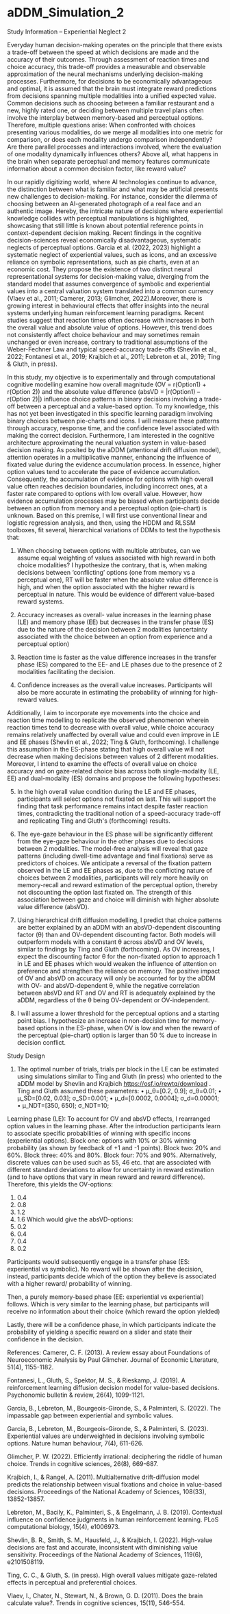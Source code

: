 # aDDM_Simulation_2
Study Information – Experiential Neglect 2

Everyday human decision-making operates on the principle that there exists a trade-off between the speed at which decisions are made and the accuracy of their outcomes. Through assessment of reaction times and choice accuracy, this trade-off provides a measurable and observable approximation of the neural mechanisms underlying decision-making processes.
Furthermore, for decisions to be economically advantageous and optimal, it is assumed that the brain must integrate reward predictions from decisions spanning multiple modalities into a unified expected value. Common decisions such as choosing between a familiar restaurant and a new, highly rated one, or deciding between multiple travel plans often involve the interplay between memory-based and perceptual options. Therefore, multiple questions arise: When confronted with choices presenting various modalities, do we merge all modalities into one metric for comparison, or does each modality undergo comparison independently? Are there parallel processes and interactions involved, where the evaluation of one modality dynamically influences others? Above all, what happens in the brain when separate perceptual and memory features communicate information about a common decision factor, like reward value?

In our rapidly digitizing world, where AI technologies continue to advance, the distinction between what is familiar and what may be artificial presents new challenges to decision-making. For instance, consider the dilemma of choosing between an AI-generated photograph of a real face and an authentic image. Hereby, the intricate nature of decisions where experiential knowledge collides with perceptual manipulations is highlighted, showcasing that still little is known about potential reference points in context-dependent decision making. Recent findings in the cognitive decision-sciences reveal economically disadvantageous, systematic neglects of perceptual options. Garcia et al. (2022, 2023) highlight a systematic neglect of experiential values, such as icons, and an excessive reliance on symbolic representations, such as pie charts, even at an economic cost. They propose the existence of two distinct neural representational systems for decision-making value, diverging from the standard model that assumes convergence of symbolic and experiential values into a central valuation system translated into a common currency (Vlaev et al., 2011; Camerer, 2013; Glimcher, 2022).Moreover, there is growing interest in behavioural effects that offer insights into the neural systems underlying human reinforcement learning paradigms. Recent studies suggest that reaction times often decrease with increases in both the overall value and absolute value of options. However, this trend does not consistently affect choice behaviour and may sometimes remain unchanged or even increase, contrary to traditional assumptions of the Weber-Fechner Law and typical speed-accuracy trade-offs (Shevlin et al., 2022; Fontanesi et al., 2019; Krajbich et al., 2011; Lebreton et al., 2019; Ting & Gluth, in press).

In this study, my objective is to experimentally and through computational cognitive modelling examine how overall magnitude (OV = r(Option1) + r(Option 2)) and the absolute value difference (absVD = |r(Option1) – r(Option 2)|)  influence choice patterns in binary decisions involving a trade-off between a perceptual and a value-based option. To my knowledge, this has not yet been investigated in this specific learning paradigm involving binary choices between pie-charts and icons. I will measure these patterns through accuracy, response time, and the confidence level associated with making the correct decision. Furthermore, I am interested in the cognitive architecture approximating the neural valuation system in value-based decision making. As posited by the aDDM (attentional drift diffusion model), attention operates in a multiplicative manner, enhancing the influence of fixated value during the evidence accumulation process. In essence, higher option values tend to accelerate the pace of evidence accumulation. Consequently, the accumulation of evidence for options with high overall value often reaches decision boundaries, including incorrect ones, at a faster rate compared to options with low overall value. However, how evidence accumulation processes may be biased when participants decide between an option from memory and a perceptual option (pie-chart) is unknown. Based on this premise, I will first use conventional linear and logistic regression analysis, and then, using the HDDM and RLSSM toolboxes, fit several, hierarchical variations of DDMs to test the hypothesis that:

1. When choosing between options with multiple attributes, can we assume equal weighting of values associated with high reward in both choice modalities? I hypothesize the contrary, that is, when making decisions between ‘conflicting’ options (one from memory vs a perceptual one), RT will be faster when the absolute value difference is high, and when the option associated with the higher reward is perceptual in nature. This would be evidence of different value-based reward systems. 

2. Accuracy increases as overall- value increases in the learning phase (LE) and memory phase (EE) but decreases in the transfer phase (ES) due to the nature of the decision between 2 modalities (uncertainty associated with the choice between an option from experience and a perceptual option)

3. Reaction time is faster as the value difference increases in the transfer phase (ES) compared to the EE- and LE phases due to the presence of 2 modalities facilitating the decision.

4. Confidence increases as the overall value increases. Participants will also be more accurate in estimating the probability of winning for high-reward values.

Additionally, I aim to incorporate eye movements into the choice and reaction time modelling to replicate the observed phenomenon wherein reaction times tend to decrease with overall value, while choice accuracy remains relatively unaffected by overall value and could even improve in LE and EE phases (Shevlin et al., 2022; Ting & Gluth, forthcoming). I challenge this assumption in the ES-phase stating that high overall value will not decrease when making decisions between values of 2 different modalities. Moreover, I intend to examine the effects of overall value on choice accuracy and on gaze-related choice bias across both single-modality (LE, EE) and dual-modality (ES) domains and propose the following hypotheses:

5. In the high overall value condition during the LE and EE phases, participants will select options not fixated on last. This will support the finding that task performance remains intact despite faster reaction times, contradicting the traditional notion of a speed-accuracy trade-off and replicating Ting and Gluth's (forthcoming) results.

6. The eye-gaze behaviour in the ES phase will be significantly different from the eye-gaze behaviour in the other phases due to decisions between 2 modalities. The model-free analysis will reveal that gaze patterns (including dwell-time advantage and final fixations) serve as predictors of choices. We anticipate a reversal of the fixation pattern observed in the LE and EE phases as, due to the conflicting nature of choices between 2 modalities, participants will rely more heavily on memory-recall and reward estimation of the perceptual option, thereby not discounting the option last fixated on. The strength of this association between gaze and choice will diminish with higher absolute value difference (absVD). 

7. Using hierarchical drift diffusion modelling, I predict that choice patterns are better explained by an aDDM with an absVD-dependent discounting factor (θ) than and OV-dependent discounting factor. Both models will outperform models with a constant θ across absVD and OV levels, similar to findings by Ting and Gluth (forthcoming). As OV increases, I expect the discounting factor θ for the non-fixated option to approach 1 in LE and EE phases which would weaken the influence of attention on preference and strengthen the reliance on memory. The positive impact of OV and absVD on accuracy will only be accounted for by the aDDM with OV- and absVD-dependent θ, while the negative correlation between absVD and RT and OV and RT is adequately explained by the aDDM, regardless of the θ being OV-dependent or OV-independent.

8. I will assume a lower threshold for the perceptual options and a starting point bias. I hypothesize an increase in non-decision time for memory-based options in the ES-phase, when OV is low and when the reward of the perceptual (pie-chart) option is larger than 50 % due to increase in decision conflict. 

Study Design
1.	The optimal number of trials, trials per block in the LE can be estimated using simulations similar to Ting and Gluth (in press) who oriented to the aDDM model by Shevlin and Krajbich https://osf.io/rewtq/download . Ting and Gluth assumed these parameters: 
•	μ_θ=[0.2, 0.9]; σ_θ=0.01;
•	μ_SD=[0.02, 0.03]; σ_SD=0.001;
•	μ_d=[0.0002, 0.0004]; σ_d=0.00001;
•	μ_NDT=[350, 650]; σ_NDT=10;


Learning phase (LE): To account for OV and absVD effects, I rearranged option values in the learning phase. After the introduction participants learn to associate specific probabilities of winning with specific incons (experiential options). Block one: options with 10% or 30% winning probability (as shown by feedback of +1 and -1 points). Block two: 20% and 60%. Block three: 40% and 80%. Block four: 70% and 90%. Alternatively, discrete values can be used such as 55, 46 etc. that are associated with different standard deviations to allow for uncertainty in reward estimation (and to have options that vary in mean reward and reward difference).
Therefore, this yields the OV-options: 
1.	0.4
2.	0.8
3.	1.2
4.	1.6
Which would give the absVD-options:
1.	0.2
2.	0.4
3.	0.4
4.	0.2

Participants would subsequently engage in a transfer phase (ES: experiential vs symbolic). No reward will be shown after the decision, instead, participants decide which of the option they believe is associated with a higher reward/ probability of winning. 
 
Then, a purely memory-based phase (EE: experiential vs experiential) follows. Which is very similar to the learning phase, but participants will receive no information about their choice (which reward the option yielded)
 
Lastly, there will be a confidence phase, in which participants indicate the probability of yielding a specific reward on a slider and state their confidence in the decision. 

 

References: 
Camerer, C. F. (2013). A review essay about Foundations of Neuroeconomic Analysis by Paul Glimcher. Journal of Economic Literature, 51(4), 1155-1182.

Fontanesi, L., Gluth, S., Spektor, M. S., & Rieskamp, J. (2019). A reinforcement learning diffusion decision model for value-based decisions. Psychonomic bulletin & review, 26(4), 1099-1121.

Garcia, B., Lebreton, M., Bourgeois-Gironde, S., & Palminteri, S. (2022). The impassable gap between experiential and symbolic values.

Garcia, B., Lebreton, M., Bourgeois-Gironde, S., & Palminteri, S. (2023). Experiential values are underweighted in decisions involving symbolic options. Nature human behaviour, 7(4), 611-626.

Glimcher, P. W. (2022). Efficiently irrational: deciphering the riddle of human choice. Trends in cognitive sciences, 26(8), 669-687.

Krajbich, I., & Rangel, A. (2011). Multialternative drift-diffusion model predicts the relationship between visual fixations and choice in value-based decisions. Proceedings of the National Academy of Sciences, 108(33), 13852-13857.

Lebreton, M., Bacily, K., Palminteri, S., & Engelmann, J. B. (2019). Contextual influence on confidence judgments in human reinforcement learning. PLoS computational biology, 15(4), e1006973.

Shevlin, B. R., Smith, S. M., Hausfeld, J., & Krajbich, I. (2022). High-value decisions are fast and accurate, inconsistent with diminishing value sensitivity. Proceedings of the National Academy of Sciences, 119(6), e2101508119.

Ting, C. C., & Gluth, S. (in press). High overall values mitigate gaze-related effects in perceptual and preferential choices.

Vlaev, I., Chater, N., Stewart, N., & Brown, G. D. (2011). Does the brain calculate value?. Trends in cognitive sciences, 15(11), 546-554.

